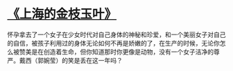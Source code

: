 # [《上海的金枝玉叶》](https://github.com/miss-shiyi/miss-shiyi/issues/28)

怀孕拿去了一个女子在少女时代对自己身体的神秘和珍爱，和一个美丽女子对自己的自信，被孩子利用过的身体无论如何不再是娇嫩的了，在生产的时候，无论你怎么被赞美是在创造着生命，但你知道那时你更像是动物，没有一个女子洁净的尊严。戴西（郭婉莹）的笑是丢在这一年吗？